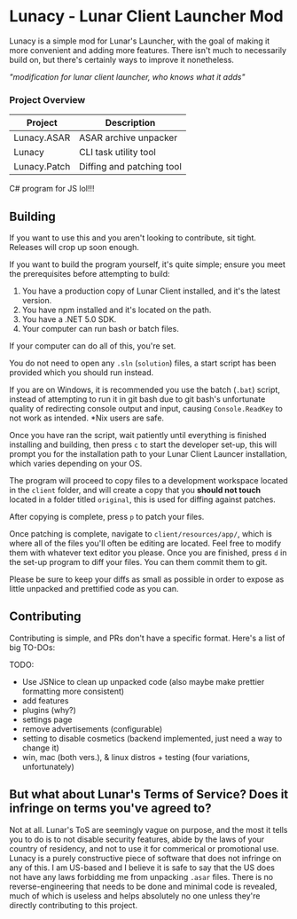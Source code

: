 # Lunacy - Lunar Client Launcher Mod
Lunacy is a simple mod for Lunar's Launcher, with the goal of making it more convenient and adding more features.
There isn't much to necessarily build on, but there's certainly ways to improve it nonetheless.

*"modification for lunar client launcher, who knows what it adds"*

### Project Overview
| Project | Description |
|---------|-------------|
| Lunacy.ASAR | ASAR archive unpacker |
| Lunacy | CLI task utility tool |
| Lunacy.Patch | Diffing and patching tool |


C# program for JS lol!!!

## Building
If you want to use this and you aren't looking to contribute, sit tight. Releases will crop up soon enough.

If you want to build the program yourself, it's quite simple; ensure you meet the prerequisites before attempting to build:
1. You have a production copy of Lunar Client installed, and it's the latest version.
2. You have npm installed and it's located on the path.
3. You have a .NET 5.0 SDK.
4. Your computer can run bash or batch files.

If your computer can do all of this, you're set.

You do not need to open any `.sln` (`solution`) files, a start script has been provided which you should run instead.

If you are on Windows, it is recommended you use the batch (`.bat`) script, instead of attempting to run it in git bash due to git bash's unfortunate quality of redirecting console output and input, causing `Console.ReadKey` to not work as intended.
\*Nix users are safe.

Once you have ran the script, wait patiently until everything is finished installing and building, then press `c` to start the developer set-up, this will prompt you for the installation path to your Lunar Client Launcer installation, which varies depending on your OS.

The program will proceed to copy files to a development workspace located in the `client` folder, and will create a copy that you **should not touch** located in a folder titled `original`, this is used for diffing against patches.

After copying is complete, press `p` to patch your files.

Once patching is complete, navigate to `client/resources/app/`, which is where all of the files you'll often be editing are located. Feel free to modify them with whatever text editor you please. Once you are finished, press `d` in the set-up program to diff your files. You can them commit them to git.

Please be sure to keep your diffs as small as possible in order to expose as little unpacked and prettified code as you can.

## Contributing
Contributing is simple, and PRs don't have a specific format.
Here's a list of big TO-DOs:

TODO: 
* Use JSNice to clean up unpacked code (also maybe make prettier formatting more consistent)
* add features
* plugins (why?)
* settings page
* remove advertisements (configurable)
* setting to disable cosmetics (backend implemented, just need a way to change it)
* win, mac (both vers.), & linux distros + testing (four variations, unfortunately)

## But what about Lunar's Terms of Service? Does it infringe on terms you've agreed to?
Not at all. Lunar's ToS are seemingly vague on purpose, and the most it tells you to do is to not disable security features, abide by the laws of your country of residency, and not to use it for commerical or promotional use. Lunacy is a purely constructive piece of software that does not infringe on any of this. I am US-based and I believe it is safe to say that the US does not have any laws forbidding me from unpacking `.asar` files. There is no reverse-engineering that needs to be done and minimal code is revealed, much of which is useless and helps absolutely no one unless they're directly contributing to this project.
